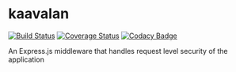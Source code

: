 # kaavalan

[![Build Status](https://travis-ci.org/mageshkumaar/kaavalan.svg?branch=master)](https://travis-ci.org/mageshkumaar/kaavalan) [![Coverage Status](https://coveralls.io/repos/github/mageshkumaar/kaavalan/badge.svg?branch=master)](https://coveralls.io/github/mageshkumaar/kaavalan?branch=master) [![Codacy Badge](https://api.codacy.com/project/badge/Grade/075395b7ecd849b99d6c2fa869e0383e)](https://app.codacy.com/app/mageshkumaar/kaavalan?utm_source=github.com&utm_medium=referral&utm_content=mageshkumaar/kaavalan&utm_campaign=Badge_Grade_Settings)

An Express.js middleware that handles request level security of the application
